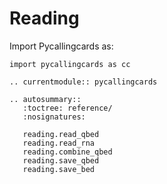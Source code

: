 # Reading

Import Pycallingcards as:

```
import pycallingcards as cc
```

```{eval-rst}
.. currentmodule:: pycallingcards

```

```{eval-rst}
.. autosummary::
   :toctree: reference/
   :nosignatures:

   reading.read_qbed
   reading.read_rna
   reading.combine_qbed
   reading.save_qbed
   reading.save_bed


```
